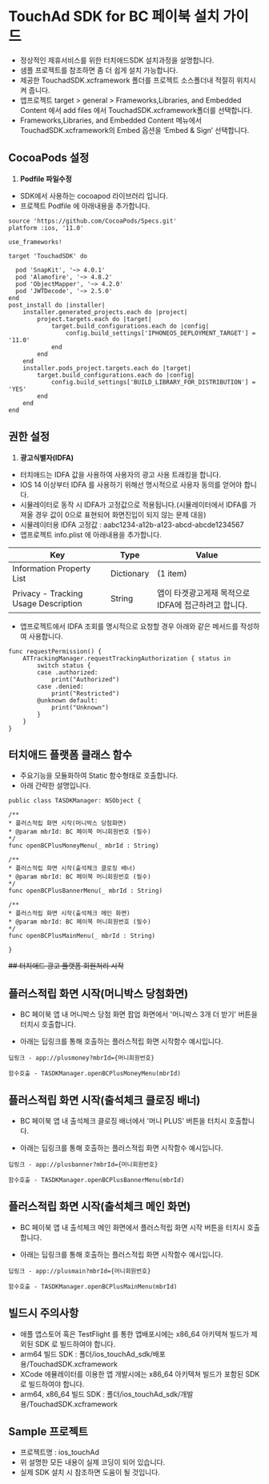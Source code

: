 #  TouchAd SDK  for BC 페이북 설치 가이드

* 정상적인 제휴서비스를 위한 터치애드SDK 설치과정을 설명합니다.
* 샘플 프로젝트를 참조하면 좀 더 쉽게 설치 가능합니다.
* 제공한 TouchadSDK.xcframework 폴더를 프로젝트 소스폴더내 적절히 위치시켜 줍니다.
* 앱프로젝트 target > general > Frameworks,Libraries, and Embedded Content 에서 add files 에서 TouchadSDK.xcframework폴더를 선택합니다.
* Frameworks,Libraries, and Embedded Content 메뉴에서 TouchadSDK.xcframework의 Embed 옵션을 ‘Embed & Sign’ 선택합니다.


## CocoaPods 설정
1. **Podfile 파일수정**
* SDK에서 사용하는 cocoapod 라이브러리 입니다.
* 프로젝트 Podfile 에 아래내용을 추가합니다.
```
source 'https://github.com/CocoaPods/Specs.git'
platform :ios, '11.0'

use_frameworks!

target 'TouchadSDK' do

  pod 'SnapKit', '~> 4.0.1'
  pod 'Alamofire', '~> 4.8.2'
  pod 'ObjectMapper', '~> 4.2.0'
  pod 'JWTDecode', '~> 2.5.0'
end
post_install do |installer|
    installer.generated_projects.each do |project|
        project.targets.each do |target|
            target.build_configurations.each do |config|
                config.build_settings['IPHONEOS_DEPLOYMENT_TARGET'] = '11.0'
            end
        end
    end
    installer.pods_project.targets.each do |target|
        target.build_configurations.each do |config|
            config.build_settings['BUILD_LIBRARY_FOR_DISTRIBUTION'] = 'YES'
        end
    end
end
```

## 권한 설정
1. **광고식별자(IDFA)**
* 터치애드는 IDFA 값을 사용하여 사용자의 광고 사용 트래킹을 합니다.  
* IOS 14 이상부터 IDFA 를 사용하기 위해선 명시적으로 사용자 동의를 얻어야 합니다.
* 시뮬레이터로 동작 시 IDFA가 고정값으로 적용됩니다.(시뮬레이터에서 IDFA를 가져올 경우 값이 0으로 표현되어 화면진입이 되지 않는 문제 대응)
* 시뮬레이터용 IDFA 고정값 : aabc1234-a12b-a123-abcd-abcde1234567
* 앱프로젝트 info.plist 에 아래내용을 추가합니다.

| Key | Type | Value |
|---|---|---|
| Information Property List|Dictionary|(1 item)|
| Privacy - Tracking Usage Description|String|앱이 타겟광고게재 목적으로 IDFA에 접근하려고 합니다.|

* 앱프로젝트에서 IDFA 조회를 명시적으로 요청할 경우 아래와 같은 메서드를 작성하여 사용합니다.

```
func requestPermission() { 
    ATTrackingManager.requestTrackingAuthorization { status in 
        switch status { 
        case .authorized: 
            print("Authorized") 
        case .denied: 
            print("Restricted") 
        @unknown default: 
            print("Unknown") 
        } 
    } 
}
```

## 터치애드 플랫폼 클래스 함수

- 주요기능을 모듈화하여 Static 함수형태로 호출합니다.
- 아래 간략한 설명입니다.
```
public class TASDKManager: NSObject {

/**
* 플러스적립 화면 시작(머니박스 당첨화면)
* @param mbrId: BC 페이북 머니회원번호 (필수)
*/
func openBCPlusMoneyMenu(_ mbrId : String)

/**
* 플러스적립 화면 시작(출석체크 클로징 배너)
* @param mbrId: BC 페이북 머니회원번호 (필수)
*/
func openBCPlusBannerMenu(_ mbrId : String)

/**
* 플러스적립 화면 시작(출석체크 메인 화면)
* @param mbrId: BC 페이북 머니회원번호 (필수)
*/
func openBCPlusMainMenu(_ mbrId : String)

}
```

~~## 터치애드 광고 플랫폼 회원처리 시작~~


## 플러스적립 화면 시작(머니박스 당첨화면)

*  BC 페이북 앱 내 머니박스 당첨 화면 팝업 화면에서 '머니박스 3개 더 받기' 버튼을 터치시 호출합니다.

*  아래는 딥링크를 통해 호출하는 플러스적립 화면 시작함수 예시입니다.
```
딥링크 - app://plusmoney?mbrId={머니회원번호}

함수호출 - TASDKManager.openBCPlusMoneyMenu(mbrId)
```

## 플러스적립 화면 시작(출석체크 클로징 배너)

*  BC 페이북 앱 내 출석체크 클로징 배너에서 '머니 PLUS' 버튼을 터치시 호출합니다.

*  아래는 딥링크를 통해 호출하는 플러스적립 화면 시작함수 예시입니다.
```
딥링크 - app://plusbanner?mbrId={머니회원번호}

함수호출 - TASDKManager.openBCPlusBannerMenu(mbrId)
```

## 플러스적립 화면 시작(출석체크 메인 화면)

*  BC 페이북 앱 내 출석체크 메인 화면에서 플러스적립 화면 시작 버튼을 터치시 호출합니다.

*  아래는 딥링크를 통해 호출하는 플러스적립 화면 시작함수 예시입니다.
```
딥링크 - app://plusmain?mbrId={머니회원번호}

함수호출 - TASDKManager.openBCPlusMainMenu(mbrId)
```


## 빌드시  주의사항

* 애플 앱스토어 혹은 TestFlight 를 통한 앱배포시에는 x86_64 아키텍쳐 빌드가 제외된 SDK 로 빌드하여야 합니다.
* arm64  빌드 SDK :  폴더/ios_touchAd_sdk/배포용/TouchadSDK.xcframework
* XCode 에뮬레이터를 이용한 앱 개발시에는 x86_64 아키텍쳐 빌드가 포함된 SDK 로 빌드하여야 합니다.
* arm64, x86_64 빌드 SDK : 폴더/ios_touchAd_sdk/개발용/TouchadSDK.xcframework

## Sample 프로젝트

* 프로젝트명 : ios_touchAd
* 위 설명한 모든 내용이 실제 코딩이 되어 있습니다.
* 실제 SDK 설치 시 참조하면 도움이 될 것입니다.

